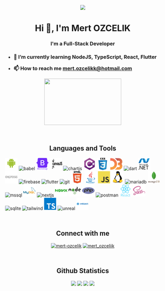 <p align="center">
  <img src="https://github.com/OzcelikMert/ozcelikmert/assets/53866636/8c7c55c6-f91b-47fc-bcc5-2f6dbd82d29b"/>
</p>

<h1 align="center">Hi 👋, I'm Mert OZCELIK</h1>

<h3 align="center">I'm a Full-Stack Developer</h3>

<h3 align="left">

- 🌱 I’m currently learning **NodeJS, TypeScript, React, Flutter**

- 📫 How to reach me **mert.ozcelikk@hotmail.com**

</h3>

<p align="center">
  <img height="150" width="250" src="https://github.com/OzcelikMert/ozcelikmert/assets/53866636/b01a1014-f35b-4377-bb3b-1b557b394568"/>
</p>

<p>&nbsp;</p>

<h2 align="center">Languages and Tools</h2>
<p align="left"> 
<img src="https://raw.githubusercontent.com/devicons/devicon/master/icons/android/android-original-wordmark.svg" alt="android" width="40" height="40"/>
<img src="https://www.vectorlogo.zone/logos/babeljs/babeljs-icon.svg" alt="babel" width="40" height="40"/>
<img src="https://raw.githubusercontent.com/devicons/devicon/master/icons/bootstrap/bootstrap-plain-wordmark.svg" alt="bootstrap" width="40" height="40"/>
<img src="https://raw.githubusercontent.com/Hardik0307/Hardik0307/master/assets/canvasjs-charts.svg" alt="canvasjs" width="40" height="40"/>
<img src="https://www.chartjs.org/media/logo-title.svg" alt="chartjs" width="40" height="40"/>
<img src="https://raw.githubusercontent.com/devicons/devicon/master/icons/csharp/csharp-original.svg" alt="csharp" width="40" height="40"/>
<img src="https://raw.githubusercontent.com/devicons/devicon/master/icons/css3/css3-original-wordmark.svg" alt="css3" width="40" height="40"/>
<img src="https://raw.githubusercontent.com/devicons/devicon/master/icons/d3js/d3js-original.svg" alt="d3js" width="40" height="40"/>
<img src="https://www.vectorlogo.zone/logos/dartlang/dartlang-icon.svg" alt="dart" width="40" height="40"/>
<img src="https://raw.githubusercontent.com/devicons/devicon/master/icons/dot-net/dot-net-original-wordmark.svg" alt="dotnet" width="40" height="40"/>
<img src="https://raw.githubusercontent.com/devicons/devicon/master/icons/express/express-original-wordmark.svg" alt="express" width="40" height="40"/>
<img src="https://www.vectorlogo.zone/logos/firebase/firebase-icon.svg" alt="firebase" width="40" height="40"/>
<img src="https://www.vectorlogo.zone/logos/flutterio/flutterio-icon.svg" alt="flutter" width="40" height="40"/>
<img src="https://www.vectorlogo.zone/logos/git-scm/git-scm-icon.svg" alt="git" width="40" height="40"/>
<img src="https://raw.githubusercontent.com/devicons/devicon/master/icons/html5/html5-original-wordmark.svg" alt="html5" width="40" height="40"/>
<img src="https://raw.githubusercontent.com/devicons/devicon/master/icons/java/java-original.svg" alt="java" width="40" height="40"/>
<img src="https://raw.githubusercontent.com/devicons/devicon/master/icons/javascript/javascript-original.svg" alt="javascript" width="40" height="40"/>
<img src="https://raw.githubusercontent.com/devicons/devicon/master/icons/linux/linux-original.svg" alt="linux" width="40" height="40"/>
<img src="https://www.vectorlogo.zone/logos/mariadb/mariadb-icon.svg" alt="mariadb" width="40" height="40"/>
<img src="https://raw.githubusercontent.com/devicons/devicon/master/icons/mongodb/mongodb-original-wordmark.svg" alt="mongodb" width="40" height="40"/>
<img src="https://www.svgrepo.com/show/303229/microsoft-sql-server-logo.svg" alt="mssql" width="40" height="40"/>
<img src="https://raw.githubusercontent.com/devicons/devicon/master/icons/mysql/mysql-original-wordmark.svg" alt="mysql" width="40" height="40"/>
<img src="https://cdn.worldvectorlogo.com/logos/nextjs-2.svg" alt="nextjs" width="40" height="40"/>
<img src="https://raw.githubusercontent.com/devicons/devicon/master/icons/nginx/nginx-original.svg" alt="nginx" width="40" height="40"/>
<img src="https://raw.githubusercontent.com/devicons/devicon/master/icons/nodejs/nodejs-original-wordmark.svg" alt="nodejs" width="40" height="40"/>
<img src="https://raw.githubusercontent.com/devicons/devicon/master/icons/php/php-original.svg" alt="php" width="40" height="40"/>
<img src="https://www.vectorlogo.zone/logos/getpostman/getpostman-icon.svg" alt="postman" width="40" height="40"/>
<img src="https://raw.githubusercontent.com/devicons/devicon/master/icons/react/react-original-wordmark.svg" alt="react" width="40" height="40"/>
<img src="https://raw.githubusercontent.com/devicons/devicon/master/icons/sass/sass-original.svg" alt="sass" width="40" height="40"/>
<img src="https://www.vectorlogo.zone/logos/sqlite/sqlite-icon.svg" alt="sqlite" width="40" height="40"/>
<img src="https://www.vectorlogo.zone/logos/tailwindcss/tailwindcss-icon.svg" alt="tailwind" width="40" height="40"/>
<img src="https://raw.githubusercontent.com/devicons/devicon/master/icons/typescript/typescript-original.svg" alt="typescript" width="40" height="40"/>
<img src="https://raw.githubusercontent.com/kenangundogan/fontisto/036b7eca71aab1bef8e6a0518f7329f13ed62f6b/icons/svg/brand/unreal-engine.svg" alt="unreal" width="40" height="40"/>
<img src="https://raw.githubusercontent.com/devicons/devicon/d00d0969292a6569d45b06d3f350f463a0107b0d/icons/webpack/webpack-original-wordmark.svg" alt="webpack" width="40" height="40"/>
</p>

<p>&nbsp;</p>
<h2 align="center">Connect with me</h2>
<p align="center">
<a href="https://linkedin.com/in/mert-ozcelik" target="blank"><img align="center" src="https://img.shields.io/badge/LinkedIn-0077B5?style=for-the-badge&logo=linkedin&logoColor=white" alt="mert-ozcelik" /></a>
<a href="https://instagram.com/mert_ozceliik" target="blank"><img align="center" src="https://img.shields.io/badge/Instagram-E4405F?style=for-the-badge&logo=Instagram&logoColor=white" alt="mert_ozceliik" /></a>
</p>

<p>&nbsp;</p>
<h2 align="center">Github Statistics</h2>

<p align="center">
<img align="center" src="https://github-profile-summary-cards.vercel.app/api/cards/stats?username=ozcelikmert&theme=radical&locale=en" height="200em" />
<img align="center" src="https://github-profile-summary-cards.vercel.app/api/cards/most-commit-language?username=ozcelikmert&theme=radical&locale=en" height="200em" />
<img align="center" src="https://github-profile-summary-cards.vercel.app/api/cards/repos-per-language?username=ozcelikmert&theme=radical&locale=en" height="200em" />
<img align="center" src="https://github-readme-stats.vercel.app/api/top-langs?username=ozcelikmert&show_icons=true&locale=en&layout=compact&theme=radical&hide_border=true&" height="200em" />
</p>
